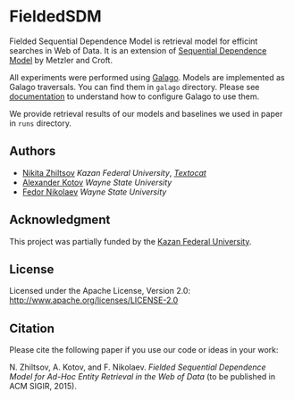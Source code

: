 # FieldedSDM
Fielded Sequential Dependence Model is retrieval model for efficint searches in Web of Data. It is an extension of [Sequential Dependence Model](http://www-dev.ccs.neu.edu/home/yzsun/classes/2014Spring_CS7280/Papers/Probabilistic_Models/A%20Markov%20Random%20Field%20Model%20for%20Term%20Dependencies.pdf) by Metzler and Croft.

All experiments were performed using [Galago](http://sourceforge.net/p/lemur/galago/ci/default/tree/).
Models are implemented as Galago traversals. You can find them in `galago` directory.
Please see [documentation](http://sourceforge.net/p/lemur/wiki/Galago%20Traversals/#implementing-your-own-traversal)
to understand how to configure Galago to use them.

We provide retrieval results of our models and baselines we used in paper in `runs` directory.

## Authors
- [Nikita Zhiltsov](https://github.com/nzhiltsov) *Kazan Federal University*, [*Textocat*](http://textocat.com/)
- [Alexander Kotov](http://www.cs.wayne.edu/kotov/) *Wayne State University*
- [Fedor Nikolaev](https://github.com/fsqcds) *Wayne State University*

## Acknowledgment
This project was partially funded by the [Kazan Federal University](http://kpfu.ru/eng).

## License
Licensed under the Apache License, Version 2.0: http://www.apache.org/licenses/LICENSE-2.0

## Citation
Please cite the following paper if you use our code or ideas in your work:

N. Zhiltsov, A. Kotov, and F. Nikolaev. *Fielded Sequential Dependence Model for Ad-Hoc Entity Retrieval in the Web of Data*  (to be published in ACM SIGIR, 2015).
